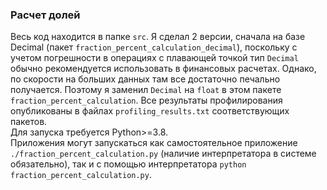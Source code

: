 ### Расчет долей
Весь код находится в папке `src`.
Я сделал 2 версии, сначала на базе Decimal (пакет `fraction_percent_calculation_decimal`), поскольку с учетом погрешности в операциях с плавающей точкой тип `Decimal` обычно рекомендуется использовать в финансовых расчетах. Однако, по скорости на больших данных там все достаточно печально получается. Поэтому я заменил `Decimal` на `float` в этом пакете `fraction_percent_calculation`. Все результаты профилирования опубликованы в файлах `profiling_results.txt` соответствующих пакетов.  
Для запуска требуется Python>=3.8.  
Приложения могут запускаться как самостоятельное приложение `./fraction_percent_calculation.py` (наличие интерпретатора в системе обязательно), так и c помощью интерпретатора `python fraction_percent_calculation.py`.